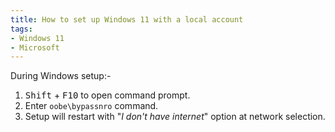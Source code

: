 ```yaml
---
title: How to set up Windows 11 with a local account
tags:
- Windows 11
- Microsoft
---
```

During Windows setup:-

1. <kbd>Shift</kbd> + <kbd>F10</kbd> to open command prompt.
2. Enter `oobe\bypassnro` command.
3. Setup will restart with "*I don't have internet*" option at network selection.
